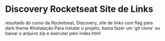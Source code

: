 # Discovery Rocketseat Site de Links
resultado do curso da Rocketseat, Discovery, site de links com flag para dark theme
#Instalação
Para instalar o projeto, basta fazer um 'git clone' ou baixar o arquivo zip e executar pelo index.html
